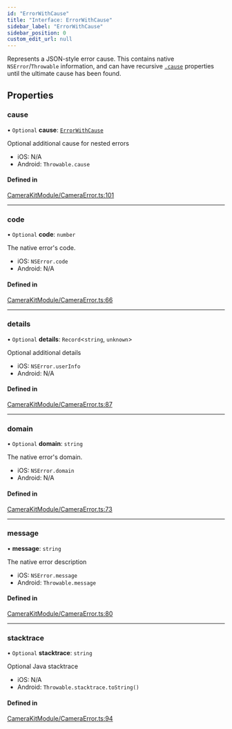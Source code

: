 ```yaml
---
id: "ErrorWithCause"
title: "Interface: ErrorWithCause"
sidebar_label: "ErrorWithCause"
sidebar_position: 0
custom_edit_url: null
---
```


Represents a JSON-style error cause. This contains native `NSError`/`Throwable` information, and can have recursive [`.cause`](ErrorWithCause.md#cause) properties until the ultimate cause has been found.

## Properties

### cause

• `Optional` **cause**: [`ErrorWithCause`](ErrorWithCause.md)

Optional additional cause for nested errors

* iOS: N/A
* Android: `Throwable.cause`

#### Defined in

[CameraKitModule/CameraError.ts:101](https://github.com/popile-media/react-native-snapchat-camera-kit/blob/970158e/src/CameraKitModule/CameraError.ts#L101)

___

### code

• `Optional` **code**: `number`

The native error's code.

* iOS: `NSError.code`
* Android: N/A

#### Defined in

[CameraKitModule/CameraError.ts:66](https://github.com/popile-media/react-native-snapchat-camera-kit/blob/970158e/src/CameraKitModule/CameraError.ts#L66)

___

### details

• `Optional` **details**: `Record`<`string`, `unknown`\>

Optional additional details

* iOS: `NSError.userInfo`
* Android: N/A

#### Defined in

[CameraKitModule/CameraError.ts:87](https://github.com/popile-media/react-native-snapchat-camera-kit/blob/970158e/src/CameraKitModule/CameraError.ts#L87)

___

### domain

• `Optional` **domain**: `string`

The native error's domain.

* iOS: `NSError.domain`
* Android: N/A

#### Defined in

[CameraKitModule/CameraError.ts:73](https://github.com/popile-media/react-native-snapchat-camera-kit/blob/970158e/src/CameraKitModule/CameraError.ts#L73)

___

### message

• **message**: `string`

The native error description

* iOS: `NSError.message`
* Android: `Throwable.message`

#### Defined in

[CameraKitModule/CameraError.ts:80](https://github.com/popile-media/react-native-snapchat-camera-kit/blob/970158e/src/CameraKitModule/CameraError.ts#L80)

___

### stacktrace

• `Optional` **stacktrace**: `string`

Optional Java stacktrace

* iOS: N/A
* Android: `Throwable.stacktrace.toString()`

#### Defined in

[CameraKitModule/CameraError.ts:94](https://github.com/popile-media/react-native-snapchat-camera-kit/blob/970158e/src/CameraKitModule/CameraError.ts#L94)

